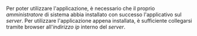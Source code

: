 Per poter utilizzare l'applicazione, è necessario che il proprio *amministratore* di sistema abbia installato con successo l'applicativo sul *server*. Per utilizzare l'applicazione appena installata, è sufficiente collegarsi tramite browser all'*indirizzo ip* interno del *server*.